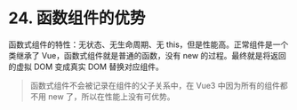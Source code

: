 # 24. 函数组件的优势

函数式组件的特性：无状态、无生命周期、无 this，但是性能高。正常组件是一个类继承了 Vue，函数式组件就是普通的函数，没有 new 的过程。最终就是将返回的虚拟 DOM 变成真实 DOM 替换对应组件。

> 函数式组件不会被记录在组件的父子关系中，在 Vue3 中因为所有的组件都不用 new 了，所以在性能上没有可优势。